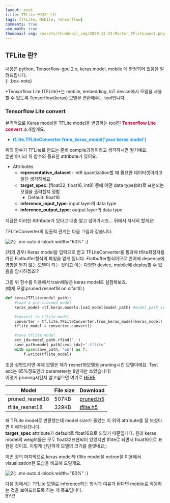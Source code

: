 ```yaml
---
layout: post
title: TFLite 뽀개기 (1)
tags: [TFLite, Mobile, Tensorflow]
comments: true
use_math: true
thumbnail-img: /assets/thumbnail_img/2020-12-23-Master_TFlite/post.png
---
```


## TFLite 란?  
내용은 python, Tensorflow-gpu 2.x, keras model, mobile 에 한정되어 있음을 알려드립니다.  
{: .box-note}

*Tensorflow Lite (TFLite)*는 mobile, embedding, IoT device에서 모델을 사용할 수 있도록 Tensorflow(keras) 모델을 변환해주는 tool입니다.


### Tensorflow Lite convert

본격적으로 Keras model을 TFLite model을 변경하는 tool인 <span style="color:#C70039">**Tensorflow Lite convert**</span> 소개할게요.

- <span style="color:DodgerBlue">**tf.lite.TFLiteConverter.from_keras_model('your keras model')**</span>

위의 함수가 TFLite로 만드는 준비 compile과정이라고 생각하시면 될거예요.  
뿐만 아니라 위 함수의 중요한 attribute가 있어요.

- Attributes
	- **representative_dataset** : int8 quantization할 때 필요한 데이터셋이라고 일단 생각하세요
	- **target_spec**: [float32, float16, int8] 중에 어떤 data type(bit)로 표현되는 모델을 출력할지 정함
		- Default: float16
	- **inference_input_type**: input layer의 data type
	- **inference_output_type**: output layer의 data type

지금은 이러한 Attribute가 있다고 대충 알고 넘어가시죠... 뒤에서 자세히 할게요!

TFLiteConverter의 입출력 관계는 다음 그림과 같습니다.

![2](https://da2so.github.io/assets/post_img/2020-12-23-Master_TFlite/1.png){: .mx-auto.d-block width="60%" :}

(저의 경우) Keras model을 입력으로 받고 TFLiteConverter를 통과해 tflite확장자를 가진 Flatbuffer형식의 파일을 얻게 됩니다.
Flatbuffer형식이므로 언어에 depency에 영향을 받지 않는 모델이 되는 것이고 이는 다양한 device, mobile에 deploy할 수 있음을 암시하겠죠!?

그럼 위 함수를 이용해서 train해놓은 keras model로 실험해보죠.  
(예제 모델:pruned resnet18 on cifar10 )


```python
def keras2TFlite(model_path):
    #load a pre-trained model
    keras_model =tf.keras.models.load_model(model_path) #model_path is 'cifar10_resnet18_pruned.h5'

    #convert to tflite model
    converter = tf.lite.TFLiteConverter.from_keras_model(keras_model)
    tflite_model = converter.convert()

    #save tflite model
    ext_idx=model_path.rfind('.')
    save_path=model_path[:ext_idx]+'.tflite'
    with open(save_path, "wb") as f:
        f.write(tflite_model)
```


조금 설명드리면 예제 모델은 제가 resnet18모델을 pruning시킨 모델이에요. Test acc는 85%정도인데 parameter는 8만개만 쓰였습니다!  
어떻게 pruning시킨지 알고싶으면 여기로 [HERE](https://github.com/da2so/Eagleeye_Tensorflow)

|Model|File size|Download|
|-----|--------|---------|
|pruned_resnet18|507KB|[pruned.h5](https://drive.google.com/file/d/15fmEkZYk0bvi_9YbsBw5jZELuzoz7gym/view?usp=sharing)|
|tflite_resnet18|329KB|[tflite.h5](https://drive.google.com/file/d/1IpjGsOwqaqBg3S7RqSxVR3aN0qOF_AMS/view?usp=sharing)|

왜 TFLite model로 변환했는데 model size가 줄었는 지 위의 attribute를 잘 보셨다면 이해가실겁니다.  
**target_spec** attribute가 default로 float16으로 되있기 때문입니다. 원래 keras model의 weight들은 모두 float32표현되어 있었지만 tflite로 되면서 float16으로 표현된 것이죠.
이렇게 간단하게 모델의 크기를 줄엿네요;;

이번 장의 마지막으로 keras model와 tflite model을 netron을 이용해서 visualization한 모습을 비교해 드릴게요.

![2](https://da2so.github.io/assets/post_img/2020-12-23-Master_TFlite/2.png){: .mx-auto.d-block width="60%" :}


다음 장에서는 TFLite 모델로 inference하는 방식과 여유가 된다면 mobile로 작동하는 것을 보여드리도록 하는 게 목표입니다.  
BYE!
